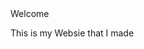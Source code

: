 <link rel="shortcut icon" type="image/x-icon" href="favicon.ico">
<head>Welcome<head>
<p>This is my Websie that I made</p>
